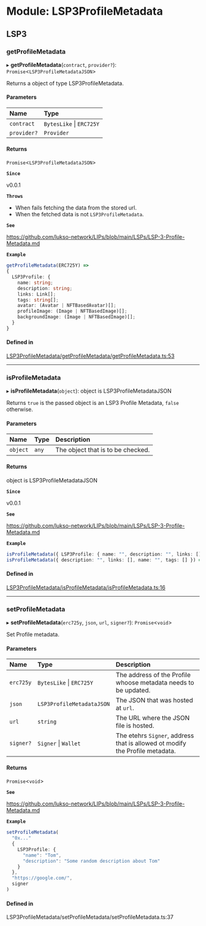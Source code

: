 # Module: LSP3ProfileMetadata

## LSP3

### getProfileMetadata

▸ **getProfileMetadata**(`contract`, `provider?`): `Promise`\<`LSP3ProfileMetadataJSON`\>

Returns a object of type LSP3ProfileMetadata.

#### Parameters

| Name        | Type                     |
| :---------- | :----------------------- |
| `contract`  | `BytesLike` \| `ERC725Y` |
| `provider?` | `Provider`               |

#### Returns

`Promise`\<`LSP3ProfileMetadataJSON`\>

**`Since`**

v0.0.1

**`Throws`**

-   When fails fetching the data from the stored url.
-   When the fetched data is not `LSP3ProfileMetadata`.

**`See`**

https://github.com/lukso-network/LIPs/blob/main/LSPs/LSP-3-Profile-Metadata.md

**`Example`**

```ts
getProfileMetadata(ERC725Y) =>
{
  LSP3Profile: {
    name: string;
    description: string;
    links: Link[];
    tags: string[];
    avatar: (Avatar | NFTBasedAvatar)[];
    profileImage: (Image | NFTBasedImage)[];
    backgroundImage: (Image | NFTBasedImage)[];
  }
}
```

#### Defined in

[LSP3ProfileMetadata/getProfileMetadata/getProfileMetadata.ts:53](https://github.com/lukso-network/lsp-utils/blob/31b2f8b/src/LSP3ProfileMetadata/getProfileMetadata/getProfileMetadata.ts#L53)

---

### isProfileMetadata

▸ **isProfileMetadata**(`object`): object is LSP3ProfileMetadataJSON

Returns `true` is the passed object is an LSP3 Profile Metadata, `false` otherwise.

#### Parameters

| Name     | Type  | Description                       |
| :------- | :---- | :-------------------------------- |
| `object` | `any` | The object that is to be checked. |

#### Returns

object is LSP3ProfileMetadataJSON

**`Since`**

v0.0.1

**`See`**

https://github.com/lukso-network/LIPs/blob/main/LSPs/LSP-3-Profile-Metadata.md

**`Example`**

```ts
isProfileMetadata({ LSP3Profile: { name: "", description: "", links: [], tags: [] avatar: [], profileImage: [], backgroundImage: [], } }) => true
isProfileMetadata({ description: "", links: [], name: "", tags: [] }) => false
```

#### Defined in

[LSP3ProfileMetadata/isProfileMetadata/isProfileMetadata.ts:16](https://github.com/lukso-network/lsp-utils/blob/31b2f8b/src/LSP3ProfileMetadata/isProfileMetadata/isProfileMetadata.ts#L16)

---

### setProfileMetadata

▸ **setProfileMetadata**(`erc725y`, `json`, `url`, `signer?`): `Promise`\<`void`\>

Set Profile metadata.

#### Parameters

| Name      | Type                      | Description                                                                  |
| :-------- | :------------------------ | :--------------------------------------------------------------------------- |
| `erc725y` | `BytesLike` \| `ERC725Y`  | The address of the Profile whoose metadata needs to be updated.              |
| `json`    | `LSP3ProfileMetadataJSON` | The JSON that was hosted at `url`.                                           |
| `url`     | `string`                  | The URL where the JSON file is hosted.                                       |
| `signer?` | `Signer` \| `Wallet`      | The etehrs `Signer`, address that is allowed ot modify the Profile metadata. |

#### Returns

`Promise`\<`void`\>

**`See`**

https://github.com/lukso-network/LIPs/blob/main/LSPs/LSP-3-Profile-Metadata.md

**`Example`**

```ts
setProfileMetadata(
  "0x..."
  {
    LSP3Profile: {
      "name": "Tom",
      "description": "Some random description about Tom"
    }
  },
  "https://google.com/",
  signer
)
```

#### Defined in

LSP3ProfileMetadata/setProfileMetadata/setProfileMetadata.ts:37
